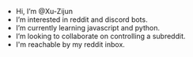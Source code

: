 - Hi, I’m @Xu-Zijun
- I’m interested in reddit and discord bots.
- I’m currently learning javascript and python.
- I’m looking to collaborate on controlling a subreddit.
- I'm reachable by my reddit inbox.
